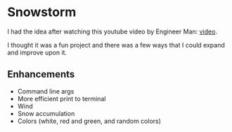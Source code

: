 # Snowstorm

I had the idea after watching this youtube video by Engineer Man: [video](https://www.youtube.com/watch?v=_chP0a4PMTM&ab_channel=EngineerMan).

I thought it was a fun project and there was a few ways that I could expand and improve upon it.

## Enhancements

- Command line args
- More efficient print to terminal
- Wind
- Snow accumulation
- Colors (white, red and green, and random colors)
